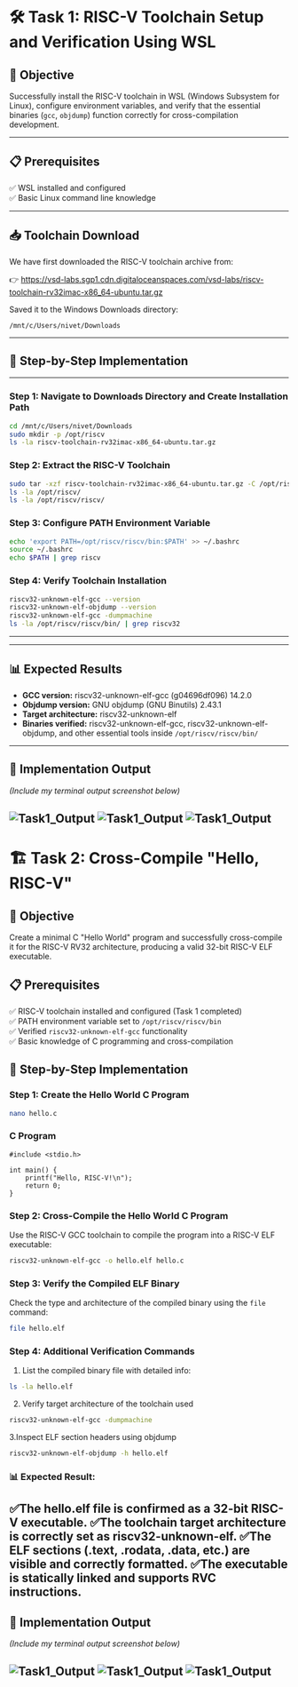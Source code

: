 # 🛠️ Task 1: RISC-V Toolchain Setup and Verification Using WSL

## 🎯 Objective

Successfully install the RISC-V toolchain in WSL (Windows Subsystem for Linux), configure environment variables, and verify that the essential binaries (`gcc`, `objdump`) function correctly for cross-compilation development.

---

## 📋 Prerequisites

✅ WSL installed and configured  
✅ Basic Linux command line knowledge  

---

## 📥 Toolchain Download

We have first downloaded the RISC-V toolchain archive from:

👉 https://vsd-labs.sgp1.cdn.digitaloceanspaces.com/vsd-labs/riscv-toolchain-rv32imac-x86_64-ubuntu.tar.gz

Saved it to the Windows Downloads directory:

`/mnt/c/Users/nivet/Downloads`

---

## 🚀 Step-by-Step Implementation

---

### Step 1: Navigate to Downloads Directory and Create Installation Path

```bash
cd /mnt/c/Users/nivet/Downloads
sudo mkdir -p /opt/riscv
ls -la riscv-toolchain-rv32imac-x86_64-ubuntu.tar.gz
```


### Step 2: Extract the RISC-V Toolchain

```bash
sudo tar -xzf riscv-toolchain-rv32imac-x86_64-ubuntu.tar.gz -C /opt/riscv --strip-components=1
ls -la /opt/riscv/
ls -la /opt/riscv/riscv/
```
### Step 3: Configure PATH Environment Variable

```bash
echo 'export PATH=/opt/riscv/riscv/bin:$PATH' >> ~/.bashrc
source ~/.bashrc
echo $PATH | grep riscv
```

### Step 4: Verify Toolchain Installation

```bash
riscv32-unknown-elf-gcc --version
riscv32-unknown-elf-objdump --version
riscv32-unknown-elf-gcc -dumpmachine
ls -la /opt/riscv/riscv/bin/ | grep riscv32
```
---
---

## 📊 Expected Results

- **GCC version:** riscv32-unknown-elf-gcc (g04696df096) 14.2.0  
- **Objdump version:** GNU objdump (GNU Binutils) 2.43.1  
- **Target architecture:** riscv32-unknown-elf  
- **Binaries verified:** riscv32-unknown-elf-gcc, riscv32-unknown-elf-objdump, and other essential tools inside `/opt/riscv/riscv/bin/`

---

## 📸 Implementation Output

_(Include my terminal output screenshot below)_


![Task1_Output](screenshots/task1_1.png)
![Task1_Output](screenshots/task1_2.png)
![Task1_Output](screenshots/task1_3.png)
---
# 🏗️ Task 2: Cross-Compile "Hello, RISC-V"

## 🎯 Objective

Create a minimal C "Hello World" program and successfully cross-compile it for the RISC-V RV32 architecture, producing a valid 32-bit RISC-V ELF executable.

## 📋 Prerequisites

✅ RISC-V toolchain installed and configured (Task 1 completed)  
✅ PATH environment variable set to `/opt/riscv/riscv/bin`  
✅ Verified `riscv32-unknown-elf-gcc` functionality  
✅ Basic knowledge of C programming and cross-compilation  

## 🚀 Step-by-Step Implementation

### Step 1: Create the Hello World C Program

```bash
nano hello.c
```
### C Program
```
#include <stdio.h>

int main() {
    printf("Hello, RISC-V!\n");
    return 0;
}
```
### Step 2: Cross-Compile the Hello World C Program

Use the RISC-V GCC toolchain to compile the program into a RISC-V ELF executable:

```bash
riscv32-unknown-elf-gcc -o hello.elf hello.c
```
### Step 3: Verify the Compiled ELF Binary

Check the type and architecture of the compiled binary using the `file` command:

```bash
file hello.elf
```
### Step 4: Additional Verification Commands

1. List the compiled binary file with detailed info:

```bash
ls -la hello.elf
```
2. Verify target architecture of the toolchain used
```bash
riscv32-unknown-elf-gcc -dumpmachine
```
3.Inspect ELF section headers using objdump
```bash
riscv32-unknown-elf-objdump -h hello.elf
```
### 📊 Expected Result:
✅The hello.elf file is confirmed as a 32-bit RISC-V executable.
✅The toolchain target architecture is correctly set as riscv32-unknown-elf.
✅The ELF sections (.text, .rodata, .data, etc.) are visible and correctly formatted.
✅The executable is statically linked and supports RVC instructions.
---
## 📸 Implementation Output

_(Include my terminal output screenshot below)_


![Task1_Output](screenshots/task1_1.png)
![Task1_Output](screenshots/task1_2.png)
![Task1_Output](screenshots/task1_3.png)
---





